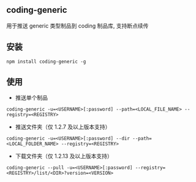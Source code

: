 ## coding-generic
用于推送 generic 类型制品到 coding 制品库, 支持断点续传

## 安装

```shell
npm install coding-generic -g
```

## 使用

- 推送单个制品
```shell
coding-generic -u=<USERNAME>[:password] --path=<LOCAL_FILE_NAME> --registry=<REGISTRY>
```
- 推送文件夹（仅 1.2.7 及以上版本支持）
```shell
coding-generic -u=<USERNAME>[:password] --dir --path=<LOCAL_FOLDER_NAME> --registry=<REGISTRY>
```

- 下载文件夹（仅 1.2.13 及以上版本支持）
```shell
coding-generic --pull -u=<USERNAME>[:password] --registry=<REGISTRY>/list/<DIR>?version=<VERSION>
```